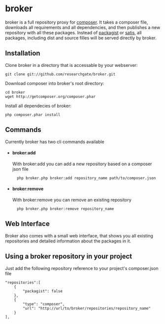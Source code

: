 broker
======

broker is a full repository proxy for [composer](https://github.com/composer/composer). It takes
a composer file, downloads all requirements and all dependencies, and then publishes a new
repository with all these packages. Instead of [packagist](https://github.com/composer/packagist)
or [satis](https://github.com/composer/satis), all packages, including dist and source filles will
be served directly by broker.

Installation
------------

Clone broker in a directory that is accessable by your webserver:

    git clone git://github.com/researchgate/broker.git

Download composer into broker's root directory:

    cd broker
    wget http://getcomposer.org/composer.phar

Install all dependecies of broker:

    php composer.phar install

Commands
--------

Currently broker has two cli commands available

* #### broker:add

  With broker:add you can add a new repository based on a composer json file

        php broker.php broker:add repository_name path/to/composer.json


* #### broker:remove

  With broker:remove you can remove an existing repository

        php broker.php broker:remove repository_name


Web Interface
-------------

Broker also comes with a small web interface, that shows you all existing repositories and
detailed information about the packages in it.

Using a broker repository in your project
-----------------------------------------

Just add the following repository reference to your project's composer.json file

    "repositories":[
        {
            "packagist": false
        },
        {
            "type": "composer",
            "url": "http://url/to/broker/repositories/repository_name"
        }
    ],

